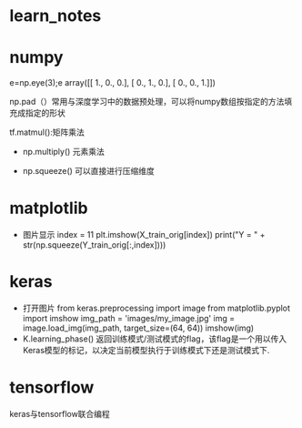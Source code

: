 # learn_notes

# numpy
e=np.eye(3);e
array([[ 1.,  0.,  0.],
       [ 0.,  1.,  0.],
       [ 0.,  0.,  1.]])
       
np.pad（）常用与深度学习中的数据预处理，可以将numpy数组按指定的方法填充成指定的形状

tf.matmul():矩阵乘法

* np.multiply() 元素乘法

* np.squeeze() 可以直接进行压缩维度


# matplotlib
* 图片显示
 index = 11
plt.imshow(X_train_orig[index])
print("Y = " + str(np.squeeze(Y_train_orig[:,index])))

# keras
* 打开图片
from keras.preprocessing import image
from matplotlib.pyplot import imshow
img_path = 'images/my_image.jpg'
img = image.load_img(img_path, target_size=(64, 64))
imshow(img)
* K.learning_phase()
返回训练模式/测试模式的flag，该flag是一个用以传入Keras模型的标记，以决定当前模型执行于训练模式下还是测试模式下.

# tensorflow
keras与tensorflow联合编程
